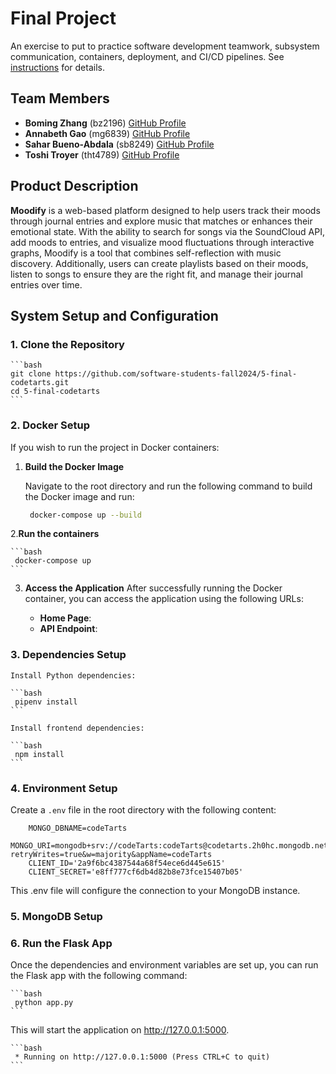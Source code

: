 # Final Project

An exercise to put to practice software development teamwork, subsystem communication, containers, deployment, and CI/CD pipelines. See [instructions](./instructions.md) for details.

## **Team Members**

- **Boming Zhang** (bz2196) [GitHub Profile](https://github.com/BomingZhang-coder)
- **Annabeth Gao** (mg6839) [GitHub Profile](https://github.com/bellinimoon)
- **Sahar Bueno-Abdala** (sb8249) [GitHub Profile](github.com/saharbueno)
- **Toshi Troyer** (tht4789) [GitHub Profile](https://github.com/toshiHTroyer)

## **Product Description**
**Moodify** is a web-based platform designed to help users track their moods through journal entries and explore music that matches or enhances their emotional state. With the ability to search for songs via the SoundCloud API, add moods to entries, and visualize mood fluctuations through interactive graphs, Moodify is a tool that combines self-reflection with music discovery. Additionally, users can create playlists based on their moods, listen to songs to ensure they are the right fit, and manage their journal entries over time.

## **System Setup and Configuration**

### **1. Clone the Repository**

    ```bash
    git clone https://github.com/software-students-fall2024/5-final-codetarts.git
    cd 5-final-codetarts
    ```

### **2. Docker Setup**
If you wish to run the project in Docker containers:
1. **Build the Docker Image**
   
   Navigate to the root directory and run the following command to build the Docker image and run:

    ```bash 
     docker-compose up --build
    ```
2.**Run the containers**

    ```bash 
     docker-compose up
    ```

3. **Access the Application**
    After successfully running the Docker container, you can access the application using the following URLs:

    - **Home Page**:
    - **API Endpoint**:

### **3. Dependencies Setup**
    Install Python dependencies:

    ```bash 
     pipenv install
    ```

    Install frontend dependencies:

    ```bash 
     npm install
    ```

### **4. Environment Setup**
Create a `.env` file in the root directory with the following content:
```env
    MONGO_DBNAME=codeTarts
    MONGO_URI=mongodb+srv://codeTarts:codeTarts@codetarts.2h0hc.mongodb.net/?retryWrites=true&w=majority&appName=codeTarts
    CLIENT_ID='2a9f6bc4387544a68f54ece6d445e615'
    CLIENT_SECRET='e8ff777cf6db4d82b8e73fce15407b05'
```
This .env file will configure the connection to your MongoDB instance.

### **5. MongoDB Setup**

### **6. Run the Flask App**
Once the dependencies and environment variables are set up, you can run the Flask app with the following command:

    ```bash 
     python app.py
    ```

This will start the application on http://127.0.0.1:5000. 

    ```bash 
     * Running on http://127.0.0.1:5000 (Press CTRL+C to quit)
    ```
